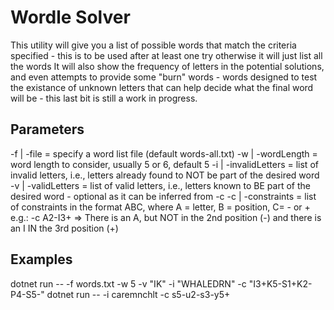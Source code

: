 # Wordle Solver
This utility will give you a list of possible words that match the criteria specified - this is to be used after at least one try otherwise it will just list all the words
It will also show the frequency of letters in the potential solutions, and even attempts to provide some "burn" words - words designed to test the existance of unknown letters that can help decide what the final word will be - this last bit is still a work in progress.

## Parameters
-f | -file           = specify a word list file (default words-all.txt)
-w | -wordLength     = word length to consider, usually 5 or 6, default 5
-i | -invalidLetters = list of invalid letters, i.e., letters already found to NOT be part of the desired word
-v | -validLetters   = list of valid letters, i.e., letters known to BE part of the desired word - optional as it can be inferred from -c
-c | -constraints    = list of constraints in the format ABC, where A = letter, B = position, C= - or +
                       e.g.: -c A2-I3+ => There is an A, but NOT in the 2nd position (-) and there is an I IN the 3rd position (+)
## Examples
dotnet run -- -f words.txt -w 5 -v "IK" -i "WHALEDRN" -c "I3+K5-S1+K2-P4-S5-"
dotnet run -- -i caremnchlt -c s5-u2-s3-y5+